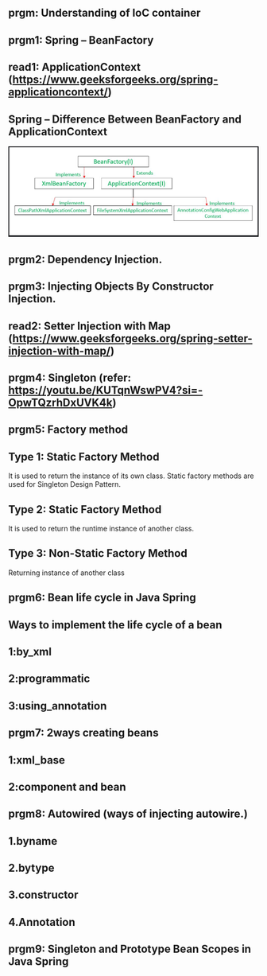 ## prgm: Understanding of IoC container
## prgm1: Spring – BeanFactory
## read1: ApplicationContext  (https://www.geeksforgeeks.org/spring-applicationcontext/)
## Spring – Difference Between BeanFactory and ApplicationContext
![img.png](img.png)

## prgm2: Dependency Injection.
## prgm3: Injecting Objects By Constructor Injection.
## read2: Setter Injection with Map (https://www.geeksforgeeks.org/spring-setter-injection-with-map/)
## prgm4: Singleton (refer: https://youtu.be/KUTqnWswPV4?si=-OpwTQzrhDxUVK4k)
## prgm5: Factory method 
##  Type 1: Static Factory Method
It is used to return the instance of its own class. Static factory methods are used for Singleton Design Pattern.
## Type 2: Static Factory Method
It is used to return the runtime instance of another class.
## Type 3: Non-Static Factory Method 
Returning instance of another class
## prgm6: Bean life cycle in Java Spring
## Ways to implement the life cycle of a bean
## 1:by_xml
## 2:programmatic
## 3:using_annotation
## prgm7: 2ways creating beans
## 1:xml_base
## 2:component and bean
## prgm8: Autowired (ways of injecting autowire.)
## 1.byname
## 2.bytype
## 3.constructor
## 4.Annotation
## prgm9: Singleton and Prototype Bean Scopes in Java Spring




